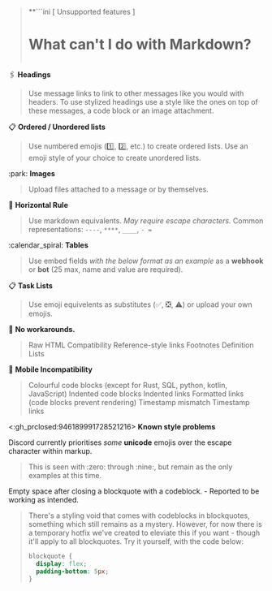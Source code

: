 > **```ini
>        [ Unsupported features ]
>   # What can't I do with Markdown? #  
> ```**

:paperclips: **Headings**
> Use message links to link to other messages like you would with headers.
> To use stylized headings use a style like the ones on top of these messages, a code block or an image attachment.

:clipboard: **Ordered / Unordered lists**
> Use numbered emojis (:one:, :two:, etc.) to create ordered lists.
> Use an emoji style of your choice to create unordered lists.

:park: **Images**
> Upload files attached to a message or by themselves.

:straight_ruler: **Horizontal Rule**
> Use markdown equivalents. *May require escape characters.*
> Common representations: `----`, `****`, `____`, `- = `

:calendar_spiral: **Tables**
> Use embed fields *with the below format as an example* as a **webhook** or **bot** (25 max, name and value are required).

:clipboard: **Task Lists**
> Use emoji equivelents as substitutes (:white_check_mark:, :negative_squared_cross_mark:, :warning:) or upload your own emojis.

:construction: **No workarounds.**
> Raw HTML Compatibility
> Reference-style links
> Footnotes
> Definition Lists

:no_mobile_phones: **Mobile Incompatibility**
> Colourful code blocks (except for Rust, SQL, python, kotlin, JavaScript)
> Indented code blocks
> Indented links
> Formatted links (code blocks prevent rendering)
> Timestamp mismatch
> Timestamp links

<:gh_prclosed:946189991728521216> **Known style problems**

Discord currently prioritises *some* **unicode** emojis over the escape character within markup.
> This is seen with \:zero: through \:nine:, but remain as the only examples at this time.

Empty space after closing a blockquote with a codeblock. - Reported to be working as intended.
> There's a styling void that comes with codeblocks in blockquotes, something which still remains as a mystery.
> However, for now there is a temporary hotfix we've created to eleviate this if you want - though it'll apply to all blockquotes.
> Try it yourself, with the code below:
> ```css
> blockquote {
>   display: flex;
>   padding-bottom: 5px;
> }
> ```
